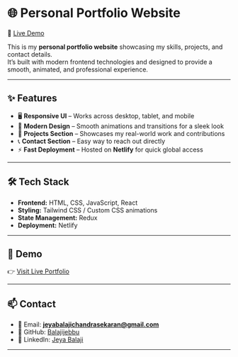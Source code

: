 # 🌐 Personal Portfolio Website

🚀 [Live Demo](https://majestic-eclair-ef89f6.netlify.app/#contact)

This is my **personal portfolio website** showcasing my skills, projects, and contact details.  
It’s built with modern frontend technologies and designed to provide a smooth, animated, and professional experience.

---

## ✨ Features

- 🖥️ **Responsive UI** – Works across desktop, tablet, and mobile  
- 🎨 **Modern Design** – Smooth animations and transitions for a sleek look  
- 📂 **Projects Section** – Showcases my real-world work and contributions  
- 📞 **Contact Section** – Easy way to reach out directly  
- ⚡ **Fast Deployment** – Hosted on **Netlify** for quick global access  

---

## 🛠️ Tech Stack

- **Frontend:** HTML, CSS, JavaScript, React  
- **Styling:** Tailwind CSS / Custom CSS animations  
- **State Management:** Redux  
- **Deployment:** Netlify  

---

## 📸 Demo

👉 [Visit Live Portfolio](https://majestic-eclair-ef89f6.netlify.app/#contact)

---

## 📫 Contact

- 📧 Email: **jeyabalajichandrasekaran@gmail.com**  
- 🐙 GitHub: [Balajijebbu](https://github.com/Balajijebbu)  
- 💼 LinkedIn: [Jeya Balaji](https://www.linkedin.com/in/jeya-balaji-800397259)  

---
